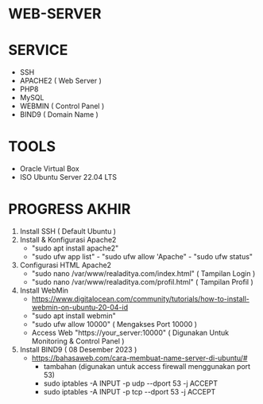 # WEB-SERVER
# SERVICE
- SSH
- APACHE2 ( Web Server )
- PHP8
- MySQL
- WEBMIN ( Control Panel )
- BIND9 ( Domain Name )
# TOOLS
- Oracle Virtual Box
- ISO Ubuntu Server 22.04 LTS
# PROGRESS AKHIR
1. Install SSH ( Default Ubuntu )
2. Install & Konfigurasi Apache2
   - "sudo apt install apache2"
   - "sudo ufw app list" - "sudo ufw allow 'Apache" - "sudo ufw status"
4. Configurasi HTML Apache2
   - "sudo nano /var/www/realaditya.com/index.html" ( Tampilan Login )
   - "sudo nano /var/www/realaditya.com/profil.html" ( Tampilan Profil )
5. Install WebMin
   - https://www.digitalocean.com/community/tutorials/how-to-install-webmin-on-ubuntu-20-04-id
   - "sudo apt install webmin"
   - "sudo ufw allow 10000" ( Mengakses Port 10000 )
   - Access Web "https://your_server:10000" ( Digunakan Untuk Monitoring & Control Panel )
6. Install BIND9 ( 08 Desember 2023 )
   - https://bahasaweb.com/cara-membuat-name-server-di-ubuntu/# 
     - tambahan (digunakan untuk access firewall menggunakan port 53)
     - sudo iptables -A INPUT -p udp --dport 53 -j ACCEPT
     - sudo iptables -A INPUT -p tcp --dport 53 -j ACCEPT
